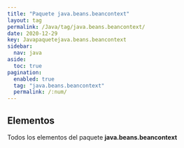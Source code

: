 ```yaml
---
title: "Paquete java.beans.beancontext"
layout: tag
permalink: /Java/tag/java.beans.beancontext/
date: 2020-12-29
key: Javapaquetejava.beans.beancontext
sidebar: 
  nav: java
aside: 
  toc: true
pagination: 
  enabled: true
  tag: "java.beans.beancontext"
  permalink: /:num/
---
```


<h2>Elementos</h2>
Todos los elementos del paquete <strong>java.beans.beancontext</strong>
